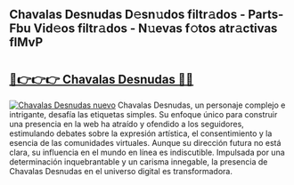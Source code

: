 ## Chavalas Desnudas D𝚎sn𝚞dos filtr𝚊dos - Parts-Fbu Vid𝚎os filtr𝚊dos - N𝚞evas f𝚘tos atr𝚊ctivas flMvP

# <h2><a href="http://mb8kcz.tromn.icu/?c=Chavalas+Desnudas">🔗👉👉👉 Chavalas Desnudas 🔗🔗</a></h2>

[![Chavalas Desnudas nuevo](https://i.imgur.com/pEAQMta.gif)](http://mb8kcz.tromn.icu/?c=Chavalas+Desnudas)
Chavalas Desnudas, un personaje complejo e intrigante, desafía las etiquetas simples. Su enfoque único para construir una presencia en la web ha atraído y ofendido a los seguidores, estimulando debates sobre la expresión artística, el consentimiento y la esencia de las comunidades virtuales. Aunque su dirección futura no está clara, su influencia en el mundo en línea es indiscutible. Impulsada por una determinación inquebrantable y un carisma innegable, la presencia de Chavalas Desnudas en el universo digital es transformadora.
